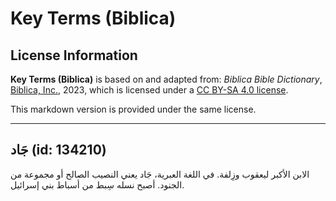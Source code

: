# Key Terms (Biblica)

## License Information

**Key Terms (Biblica)** is based on and adapted from: _Biblica Bible Dictionary_, [Biblica, Inc.](https://www.biblica.com/), 2023, which is licensed under a [CC BY-SA 4.0 license](https://creativecommons.org/licenses/by-sa/4.0/legalcode.en).

This markdown version is provided under the same license.



--------------------------------

## جَاد (id: 134210)

الابن الأكبر ليعقوب وزِلفة. في اللغة العبرية، جَاد يعني النصيب الصالح أو مجموعة من الجنود. أصبح نسله سِبط من أسباط بني إسرائيل.


